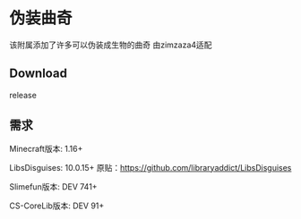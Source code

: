 # 伪装曲奇
该附属添加了许多可以伪装成生物的曲奇
由zimzaza4适配

## Download
release

## 需求

Minecraft版本: 1.16+

LibsDisguises: 10.0.15+  原贴：https://github.com/libraryaddict/LibsDisguises

Slimefun版本: DEV 741+

CS-CoreLib版本: DEV 91+

